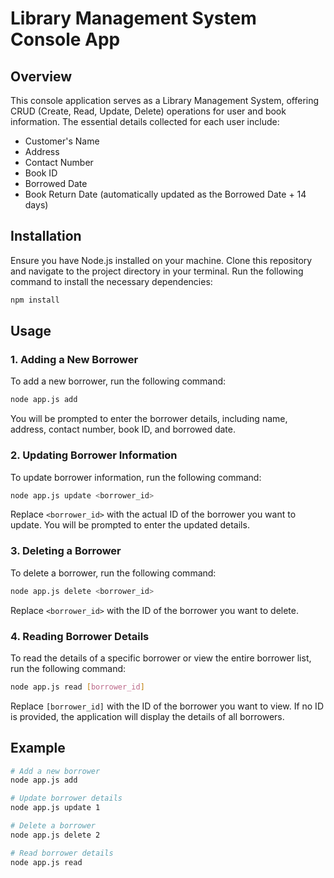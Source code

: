 # Library Management System Console App

## Overview

This console application serves as a Library Management System, offering CRUD (Create, Read, Update, Delete) operations for user and book information. The essential details collected for each user include:

- Customer's Name
- Address
- Contact Number
- Book ID
- Borrowed Date
- Book Return Date (automatically updated as the Borrowed Date + 14 days)

## Installation

Ensure you have Node.js installed on your machine. Clone this repository and navigate to the project directory in your terminal. Run the following command to install the necessary dependencies:

```bash
npm install
```

## Usage

### 1. Adding a New Borrower

To add a new borrower, run the following command:

```bash
node app.js add
```

You will be prompted to enter the borrower details, including name, address, contact number, book ID, and borrowed date.

### 2. Updating Borrower Information

To update borrower information, run the following command:

```bash
node app.js update <borrower_id>
```

Replace `<borrower_id>` with the actual ID of the borrower you want to update. You will be prompted to enter the updated details.

### 3. Deleting a Borrower

To delete a borrower, run the following command:

```bash
node app.js delete <borrower_id>
```

Replace `<borrower_id>` with the ID of the borrower you want to delete.

### 4. Reading Borrower Details

To read the details of a specific borrower or view the entire borrower list, run the following command:

```bash
node app.js read [borrower_id]
```

Replace `[borrower_id]` with the ID of the borrower you want to view. If no ID is provided, the application will display the details of all borrowers.

## Example

```bash
# Add a new borrower
node app.js add

# Update borrower details
node app.js update 1

# Delete a borrower
node app.js delete 2

# Read borrower details
node app.js read
```
